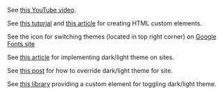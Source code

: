 See [this YouTube video](https://youtu.be/kZiS1QStIWc).

See [this tutorial](https://developer.mozilla.org/en-US/docs/Web/Web_Components/Using_custom_elements) and
[this article](https://css-tricks.com/web-components-are-easier-than-you-think/)
for creating HTML custom elements.

See the icon for switching themes (located in top right corner) on
[Google Fonts site](https://fonts.google.com/icons)

See [this article](https://css-tricks.com/a-complete-guide-to-dark-mode-on-the-web)
for implementing dark/light theme on sites.

See [this post](https://stackoverflow.com/q/56300132/8583692) for how to override
dark/light theme for site.

See [this library](https://github.com/GoogleChromeLabs/dark-mode-toggle) providing
a custom element for toggling dark/light theme.
